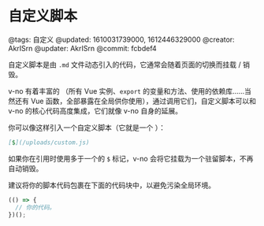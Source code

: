# 自定义脚本

@tags: 自定义
@updated: 1610031739000, 1612446329000
@creator: AkrISrn
@updater: AkrISrn
@commit: fcbdef4

自定义脚本是由 `.md` 文件动态引入的代码，它通常会随着页面的切换而挂载 / 销毁。

v-no 有着丰富的 [](/zh/api/index.md "#")（所有 Vue 实例、`export` 的变量和方法、使用的依赖库……当然还有 Vue 函数，全部暴露在全局供你使用），通过调用它们，自定义脚本可以和 v-no 的核心代码高度集成，它们就像 v-no 自身的延展。

你可以像这样引入一个自定义脚本（它就是一个 [](/zh/docs/links.md "#")）：

```markdown
[$](/uploads/custom.js)
```

如果你在引用时使用多于一个的 `$` 标记，v-no 会将它挂载为一个驻留脚本，不再自动销毁。

建议将你的脚本代码包裹在下面的代码块中，以避免污染全局环境。

```js
(() => {
  // 你的代码。
})();
```
